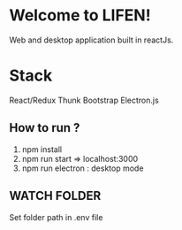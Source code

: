# Welcome to LIFEN!

Web and desktop application built in reactJs.

# Stack

React/Redux
Thunk
Bootstrap
Electron.js

## How to run ?

1.  npm install
2.  npm run start ⇒ localhost:3000
3.  npm run electron : desktop mode

## WATCH FOLDER

Set folder path in .env file
